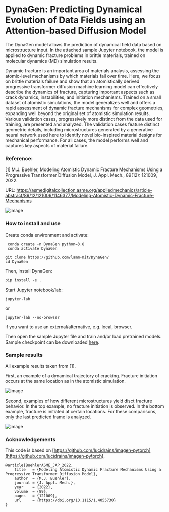 # DynaGen: Predicting Dynamical Evolution of Data Fields using an Attention-based Diffusion Model

The DynaGen model allows the prediction of dynamical field data based on microstructure input. In the attached sample Jupyter notebook, the model is applied to dynamic fracture problems in brittle materials, trained on molecular dynamics (MD) simulation results. 

Dynamic fracture is an important area of materials analysis, assessing the atomic-level mechanisms by which materials fail over time. Here, we focus on brittle materials failure and show that an atomistically derived progressive transformer diffusion machine learning model can effectively describe the dynamics of fracture, capturing important aspects such as crack dynamics, instabilities, and initiation mechanisms. Trained on a small dataset of atomistic simulations, the model generalizes well and offers a rapid assessment of dynamic fracture mechanisms for complex geometries, expanding well beyond the original set of atomistic simulation results. Various validation cases, progressively more distinct from the data used for training, are presented and analyzed. The validation cases feature distinct geometric details, including microstructures generated by a generative neural network used here to identify novel bio-inspired material designs for mechanical performance. For all cases, the model performs well and captures key aspects of material failure.  

### Reference: 

[1] M.J. Buehler, Modeling Atomistic Dynamic Fracture Mechanisms Using a Progressive Transformer Diffusion Model, J. Appl. Mech., 89(12): 121009, 2022.

URL: https://asmedigitalcollection.asme.org/appliedmechanics/article-abstract/89/12/121009/1146377/Modeling-Atomistic-Dynamic-Fracture-Mechanisms 

![image](https://user-images.githubusercontent.com/101393859/225880041-92f07002-4b74-4198-abbe-2891a2cd6ed8.png)

### How to install and use

Create conda environment and activate:

```
 conda create -n DynaGen python=3.8
 conda activate DynaGen
```

```
git clone https://github.com/lamm-mit/DynaGen/
cd DynaGen
```

Then, install DynaGen:

```
pip install -e .
```
Start Jupyter notebook/lab:

```
jupyter-lab
```
or 
```
jupyter-lab --no-browser
```
if you want to use an external/alternative, e.g. local, browser. 

Then open the sample Jupyter file and train and/or load pretrained models. Sample checkpoint can be downloaded [here](https://www.dropbox.com/s/q7vdrxgs4c1modr/checkpoint-129_unet-2.pt?dl=0).

### Sample results 

All example results taken from [1].

First, an example of a dynamical trajectory of cracking. Fracture initiation occurs at the same location as in the atomistic simulation. 

![image](https://user-images.githubusercontent.com/101393859/225990125-bcafc985-5482-4134-a89f-143a7122237e.png)

Second, examples of how different microstructures yield disct fracture behavior. In the top example, no fracture initiation is observed. In the bottom example, fracture is initiated at certain locations. For these comparisons, only the last predicted frame is analyzed. 

![image](https://user-images.githubusercontent.com/101393859/225990181-f752a8ec-fa44-4a15-82aa-395a74fa71d1.png)

### Acknowledgements

This code is based on [https://github.com/lucidrains/imagen-pytorch](https://github.com/lucidrains/imagen-pytorch). 

```
@article{BuehlerASME_JAP_2022,
    title   = {Modeling Atomistic Dynamic Fracture Mechanisms Using a Progressive Transformer Diffusion Model},
    author  = {M.J. Buehler},
    journal = {J. Appl. Mech.},
    year    = {2022},
    volume  = {89},
    pages   = {121009},
    url     = {https://doi.org/10.1115/1.4055730}
}
```
